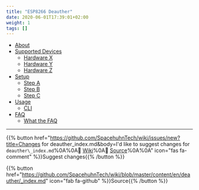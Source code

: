 ```yaml
---
title: "ESP8266 Deauther"
date: 2020-06-01T17:39:01+02:00
weight: 1
tags: []
---
```


* [About](about)
* [Supported Devices](hardware)
  * [Hardware X]()
  * [Hardware Y]()
  * [Hardware Z]()
* [Setup]()
  * [Step A]()
  * [Step B]()
  * [Step C]()
* [Usage]()
  * [CLI]()
* [FAQ]()
  * [What the FAQ]()

---

{{% button href="https://github.com/SpacehuhnTech/wiki/issues/new?title=Changes for deauther\_index.md&body=I'd like to suggest changes for `deauther\_index.md`%0A%0A:link: [Wiki](https://spacehuhn.wiki/deauther/_index.md)%0A:link: [Source](https://github.com/SpacehuhnTech/wiki/blob/master/content/en/deauther/_index.md)%0A%0A<!-- Describe your desired changes -->" icon="fas fa-comment" %}}Suggest changes{{% /button %}}

{{% button href="https://github.com/SpacehuhnTech/wiki/blob/master/content/en/deauther/_index.md" icon="fab fa-github" %}}Source{{% /button %}}